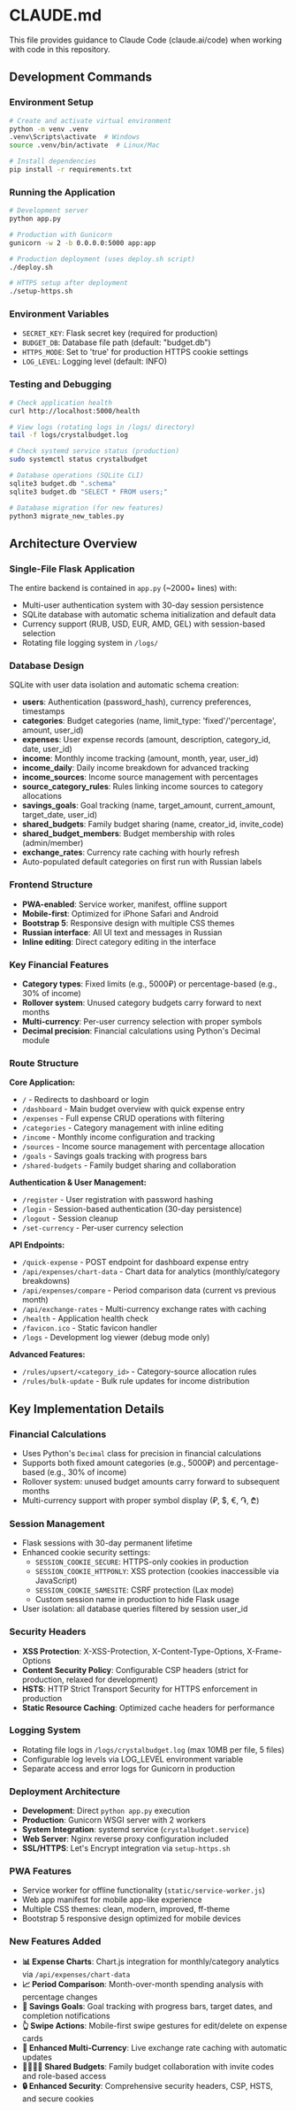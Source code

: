 # CLAUDE.md

This file provides guidance to Claude Code (claude.ai/code) when working with code in this repository.

## Development Commands

### Environment Setup
```bash
# Create and activate virtual environment
python -m venv .venv
.venv\Scripts\activate  # Windows
source .venv/bin/activate  # Linux/Mac

# Install dependencies
pip install -r requirements.txt
```

### Running the Application
```bash
# Development server
python app.py

# Production with Gunicorn
gunicorn -w 2 -b 0.0.0.0:5000 app:app

# Production deployment (uses deploy.sh script)
./deploy.sh

# HTTPS setup after deployment
./setup-https.sh
```

### Environment Variables
- `SECRET_KEY`: Flask secret key (required for production)
- `BUDGET_DB`: Database file path (default: "budget.db")
- `HTTPS_MODE`: Set to 'true' for production HTTPS cookie settings
- `LOG_LEVEL`: Logging level (default: INFO)

### Testing and Debugging
```bash
# Check application health
curl http://localhost:5000/health

# View logs (rotating logs in /logs/ directory)
tail -f logs/crystalbudget.log

# Check systemd service status (production)
sudo systemctl status crystalbudget

# Database operations (SQLite CLI)
sqlite3 budget.db ".schema"
sqlite3 budget.db "SELECT * FROM users;"

# Database migration (for new features)
python3 migrate_new_tables.py
```

## Architecture Overview

### Single-File Flask Application
The entire backend is contained in `app.py` (~2000+ lines) with:
- Multi-user authentication system with 30-day session persistence
- SQLite database with automatic schema initialization and default data
- Currency support (RUB, USD, EUR, AMD, GEL) with session-based selection
- Rotating file logging system in `/logs/`

### Database Design
SQLite with user data isolation and automatic schema creation:
- **users**: Authentication (password_hash), currency preferences, timestamps
- **categories**: Budget categories (name, limit_type: 'fixed'/'percentage', amount, user_id)
- **expenses**: User expense records (amount, description, category_id, date, user_id)
- **income**: Monthly income tracking (amount, month, year, user_id)
- **income_daily**: Daily income breakdown for advanced tracking
- **income_sources**: Income source management with percentages
- **source_category_rules**: Rules linking income sources to category allocations
- **savings_goals**: Goal tracking (name, target_amount, current_amount, target_date, user_id)
- **shared_budgets**: Family budget sharing (name, creator_id, invite_code)
- **shared_budget_members**: Budget membership with roles (admin/member)
- **exchange_rates**: Currency rate caching with hourly refresh
- Auto-populated default categories on first run with Russian labels

### Frontend Structure
- **PWA-enabled**: Service worker, manifest, offline support
- **Mobile-first**: Optimized for iPhone Safari and Android
- **Bootstrap 5**: Responsive design with multiple CSS themes
- **Russian interface**: All UI text and messages in Russian
- **Inline editing**: Direct category editing in the interface

### Key Financial Features
- **Category types**: Fixed limits (e.g., 5000₽) or percentage-based (e.g., 30% of income)
- **Rollover system**: Unused category budgets carry forward to next months
- **Multi-currency**: Per-user currency selection with proper symbols
- **Decimal precision**: Financial calculations using Python's Decimal module

### Route Structure
**Core Application:**
- `/` - Redirects to dashboard or login
- `/dashboard` - Main budget overview with quick expense entry
- `/expenses` - Full expense CRUD operations with filtering
- `/categories` - Category management with inline editing
- `/income` - Monthly income configuration and tracking
- `/sources` - Income source management with percentage allocation
- `/goals` - Savings goals tracking with progress bars
- `/shared-budgets` - Family budget sharing and collaboration

**Authentication & User Management:**
- `/register` - User registration with password hashing
- `/login` - Session-based authentication (30-day persistence)
- `/logout` - Session cleanup
- `/set-currency` - Per-user currency selection

**API Endpoints:**
- `/quick-expense` - POST endpoint for dashboard expense entry
- `/api/expenses/chart-data` - Chart data for analytics (monthly/category breakdowns)
- `/api/expenses/compare` - Period comparison data (current vs previous month)
- `/api/exchange-rates` - Multi-currency exchange rates with caching
- `/health` - Application health check
- `/favicon.ico` - Static favicon handler
- `/logs` - Development log viewer (debug mode only)

**Advanced Features:**
- `/rules/upsert/<category_id>` - Category-source allocation rules
- `/rules/bulk-update` - Bulk rule updates for income distribution

## Key Implementation Details

### Financial Calculations
- Uses Python's `Decimal` class for precision in financial calculations
- Supports both fixed amount categories (e.g., 5000₽) and percentage-based (e.g., 30% of income)
- Rollover system: unused budget amounts carry forward to subsequent months
- Multi-currency support with proper symbol display (₽, $, €, ֏, ₾)

### Session Management
- Flask sessions with 30-day permanent lifetime
- Enhanced cookie security settings:
  - `SESSION_COOKIE_SECURE`: HTTPS-only cookies in production
  - `SESSION_COOKIE_HTTPONLY`: XSS protection (cookies inaccessible via JavaScript)
  - `SESSION_COOKIE_SAMESITE`: CSRF protection (Lax mode)
  - Custom session name in production to hide Flask usage
- User isolation: all database queries filtered by session user_id

### Security Headers
- **XSS Protection**: X-XSS-Protection, X-Content-Type-Options, X-Frame-Options
- **Content Security Policy**: Configurable CSP headers (strict for production, relaxed for development)
- **HSTS**: HTTP Strict Transport Security for HTTPS enforcement in production
- **Static Resource Caching**: Optimized cache headers for performance

### Logging System
- Rotating file logs in `/logs/crystalbudget.log` (max 10MB per file, 5 files)
- Configurable log levels via LOG_LEVEL environment variable
- Separate access and error logs for Gunicorn in production

### Deployment Architecture
- **Development**: Direct `python app.py` execution
- **Production**: Gunicorn WSGI server with 2 workers
- **System Integration**: systemd service (`crystalbudget.service`)
- **Web Server**: Nginx reverse proxy configuration included
- **SSL/HTTPS**: Let's Encrypt integration via `setup-https.sh`

### PWA Features
- Service worker for offline functionality (`static/service-worker.js`)
- Web app manifest for mobile app-like experience
- Multiple CSS themes: clean, modern, improved, ff-theme
- Bootstrap 5 responsive design optimized for mobile devices

### New Features Added
- **📊 Expense Charts**: Chart.js integration for monthly/category analytics via `/api/expenses/chart-data`
- **📈 Period Comparison**: Month-over-month spending analysis with percentage changes
- **🎯 Savings Goals**: Goal tracking with progress bars, target dates, and completion notifications
- **👆 Swipe Actions**: Mobile-first swipe gestures for edit/delete on expense cards
- **💱 Enhanced Multi-Currency**: Live exchange rate caching with automatic updates
- **👨‍👩‍👧‍👦 Shared Budgets**: Family budget collaboration with invite codes and role-based access
- **🔒 Enhanced Security**: Comprehensive security headers, CSP, HSTS, and secure cookies